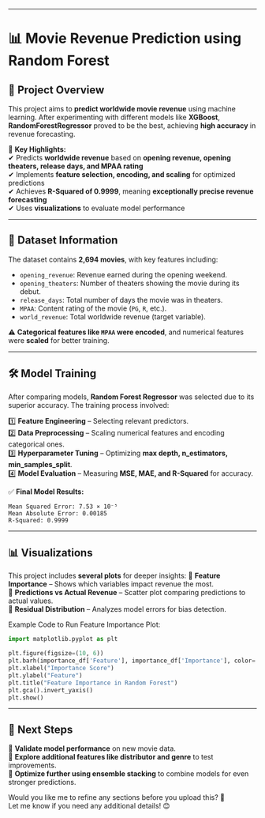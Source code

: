 
---

# **📊 Movie Revenue Prediction using Random Forest**

## **🚀 Project Overview**
This project aims to **predict worldwide movie revenue** using machine learning. After experimenting with different models like **XGBoost**, **RandomForestRegressor** proved to be the best, achieving **high accuracy** in revenue forecasting.  

📌 **Key Highlights:**  
✔ Predicts **worldwide revenue** based on **opening revenue, opening theaters, release days, and MPAA rating**  
✔ Implements **feature selection, encoding, and scaling** for optimized predictions  
✔ Achieves **R-Squared of 0.9999**, meaning **exceptionally precise revenue forecasting**  
✔ Uses **visualizations** to evaluate model performance  

---

## **📂 Dataset Information**
The dataset contains **2,694 movies**, with key features including:  
- `opening_revenue`: Revenue earned during the opening weekend.  
- `opening_theaters`: Number of theaters showing the movie during its debut.  
- `release_days`: Total number of days the movie was in theaters.  
- `MPAA`: Content rating of the movie (`PG`, `R`, etc.).  
- `world_revenue`: Total worldwide revenue (target variable).  

⚠ **Categorical features like `MPAA` were encoded**, and numerical features were **scaled** for better training.

---

## **🛠 Model Training**
After comparing models, **Random Forest Regressor** was selected due to its superior accuracy. The training process involved:

1️⃣ **Feature Engineering** – Selecting relevant predictors.  
2️⃣ **Data Preprocessing** – Scaling numerical features and encoding categorical ones.  
3️⃣ **Hyperparameter Tuning** – Optimizing **max depth, n_estimators, min_samples_split**.  
4️⃣ **Model Evaluation** – Measuring **MSE, MAE, and R-Squared** for accuracy.

✅ **Final Model Results:**  
```
Mean Squared Error: 7.53 × 10⁻⁵  
Mean Absolute Error: 0.00185  
R-Squared: 0.9999  
```

---

## **📊 Visualizations**
This project includes **several plots** for deeper insights:
📌 **Feature Importance** – Shows which variables impact revenue the most.  
📌 **Predictions vs Actual Revenue** – Scatter plot comparing predictions to actual values.  
📌 **Residual Distribution** – Analyzes model errors for bias detection.  

Example Code to Run Feature Importance Plot:
```python
import matplotlib.pyplot as plt

plt.figure(figsize=(10, 6))
plt.barh(importance_df['Feature'], importance_df['Importance'], color='skyblue')
plt.xlabel("Importance Score")
plt.ylabel("Feature")
plt.title("Feature Importance in Random Forest")
plt.gca().invert_yaxis()
plt.show()
```

---

## **📜 Next Steps**
🔹 **Validate model performance** on new movie data.  
🔹 **Explore additional features like distributor and genre** to test improvements.  
🔹 **Optimize further using ensemble stacking** to combine models for even stronger predictions.  

Would you like me to refine any sections before you upload this? 🚀  
Let me know if you need any additional details! 😊
